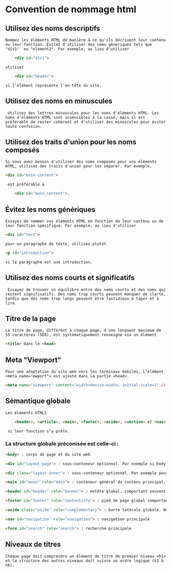 # Convention de nommage html

## Utilisez des noms descriptifs 
    Nommez les éléments HTML de manière à ce qu'ils décrivent leur contenu ou leur fonction. Évitez d'utiliser des noms génériques tels que "div1"  ou "element2". Par exemple, au lieu d'utiliser

``` html
    <div id="div1">
```
    utilisez

``` html
    <div id="header">
```
    si l'élément représente l'en-tête du site.


## Utilisez des noms en minuscules 

     Utilisez des lettres minuscules pour les noms d'éléments HTML. Les noms d'éléments HTML sont insensibles à la casse, mais il est préférable de rester cohérent et d'utiliser des minuscules pour éviter toute confusion.

## Utilisez des traits d'union pour les noms composés 

    Si vous avez besoin d'utiliser des noms composés pour vos éléments HTML, utilisez des traits d'union pour les séparer. Par exemple, 
``` html
<div id="main-content">
```  
     est préférable à 
```html 
    <div id="main_content">.
```

## Évitez les noms génériques 
    Essayez de nommer vos éléments HTML en fonction de leur contenu ou de leur fonction spécifique. Par exemple, au lieu d'utiliser 
    
``` html 
<div id="text"> 
 ```

    pour un paragraphe de texte, utilisez plutôt 
 ```html
 <p id="introduction">
 ``` 
    si le paragraphe est une introduction.


## Utilisez des noms courts et significatifs 
     Essayez de trouver un équilibre entre des noms courts et des noms qui restent significatifs. Des noms trop courts peuvent manquer de clarté, tandis que des noms trop longs peuvent être fastidieux à taper et à lire.

## Titre de la page

    Le titre de page, différent à chaque page, d'une longueur maximum de 55 caractères (SEO), est systématiquement renseigné via un élément 
``` html
<title> dans le <head>
```

## Meta "Viewport"

    Pour une adaptation du site web vers les terminaux mobiles, l’élément <meta name="ewport"> est ajouté dans la partie <head>.
```html
<meta name="viewport" content="width=device-width, initial-scale=1" />
```

## Sémantique globale

    Les éléments HTML5 
``` html 
    <header>, <article>, <main>, <footer>, <aside>, <section> et <nav> sont privilégiés aux éléments neutres <div> 
```
     si leur fonction s’y prête.
    
### La structure globale préconisée est celle-ci :

```html
<body> : corps de page et du site web

<div id="layout-page"> : sous-conteneur optionnel. Par exemple si body ne suffit pas

<div class="layout-inner"> : sous-conteneur optionnel. Par exemple pour centrer plusieurs blocs de la même manière

<main id="main" role="main"> : conteneur général du contenu principal, typiquement ce qui n'est pas dans header et footer

<header id="header" role="banner"> : entête global, comportant souvent la navigation et des éléments qui se retrouvent en commun sur (quasiment) toutes les pages

<footer id="footer" role="contentinfo"> : pied de page global comportant des éléments qui se retrouvent en commun sur (quasiment) toutes les pages

<aside class="aside" role="complementary"> : barre latérale globale. Note : <aside> doit pouvoir être extrait de la page sans poser de problème, en clair ne pas y placer la navigation par exemple.

<nav id="navigation" role="navigation"> : navigation principale

<form id="search" role="search"> : recherche principale
```

## Niveaux de titres

    Chaque page doit comprendre un élément de titre de premier niveau <h1> et la structure des autres niveaux doit suivre un ordre logique (h1 à h6).



